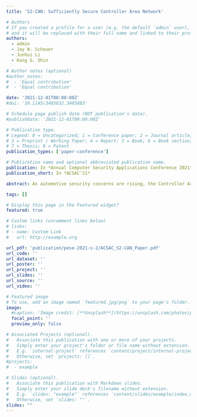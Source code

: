 ```yaml
---
title: 'S2-CAN: Sufficiently Secure Controller Area Network'

# Authors
# If you created a profile for a user (e.g. the default `admin` user), write the username (folder name) here
# and it will be replaced with their full name and linked to their profile.
authors:
  - admin
  - Jay W. Schauer
  - Junhui Li
  - Kang G. Shin

# Author notes (optional)
#author_notes:
#  - 'Equal contribution'
#  - 'Equal contribution'

date: '2021-12-01T00:00:00Z'
#doi: '10.1145/3485832.3485883'

# Schedule page publish date (NOT publication's date).
#publishDate: '2021-12-01T00:00:00Z'

# Publication type.
# Legend: 0 = Uncategorized; 1 = Conference paper; 2 = Journal article;
# 3 = Preprint / Working Paper; 4 = Report; 5 = Book; 6 = Book section;
# 7 = Thesis; 8 = Patent
publication_types: ['paper-conference']

# Publication name and optional abbreviated publication name.
publication: In *Annual Computer Security Applications Conference 2021*
publication_short: In *ACSAC'21*

abstract: As automotive security concerns are rising, the Controller Area Network (CAN) — the de facto standard of in-vehicle communication protocol — has come under scrutiny due to its lack of encryption and authentication. Several vulnerabilities, such as eavesdropping, spoofing, and replay attacks, have shown that the current implementation needs to be extended. Both academic and commercial solutions for a Secure CAN (S-CAN) have been proposed, but OEMs have not yet integrated them into their products. The main reasons for this lack of adoption are their heavy use of limited computational resources in the vehicle, increased latency that can lead to missed deadlines for safety-critical messages, as well as insufficient space available in a CAN frame to include a Message Authentication Code (MAC). By making a trade-off between security and performance, we develop S2-CAN, which overcomes the aforementioned problems of S-CAN. We leverage protocol-specific properties of CAN instead of using cryptographic primitives and design a “sufficiently secure” alternative CAN with minimal overhead on resources and latency. We evaluate the security of S2-CAN in four real-world vehicles by an automated vehicular attack tool.We finally show that CAN security can be guaranteed by the correct choice of a design parameter while achieving acceptable performance.

tags: []

# Display this page in the Featured widget?
featured: true

# Custom links (uncomment lines below)
# links:
# - name: Custom Link
#   url: http://example.org

url_pdf: 'publication/pese-2021-s-2/ACSAC_S2-CAN_Paper.pdf'
url_code: ''
url_dataset: ''
url_poster: ''
url_project: ''
url_slides: ''
url_source: ''
url_video: ''

# Featured image
# To use, add an image named `featured.jpg/png` to your page's folder.
image:
  #caption: 'Image credit: [**Unsplash**](https://unsplash.com/photos/pLCdAaMFLTE)'
  focal_point: ''
  preview_only: false

# Associated Projects (optional).
#   Associate this publication with one or more of your projects.
#   Simply enter your project's folder or file name without extension.
#   E.g. `internal-project` references `content/project/internal-project/index.md`.
#   Otherwise, set `projects: []`.
#projects:
#  - example

# Slides (optional).
#   Associate this publication with Markdown slides.
#   Simply enter your slide deck's filename without extension.
#   E.g. `slides: "example"` references `content/slides/example/index.md`.
#   Otherwise, set `slides: ""`.
slides: ""
---
```


